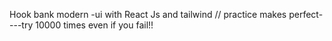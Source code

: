Hook bank modern -ui with React Js and tailwind
// practice makes perfect----try 10000 times even if you fail!!
